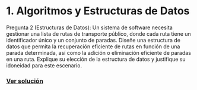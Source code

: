 # 1. Algoritmos y Estructuras de Datos
Pregunta 2 (Estructuras de Datos): 
Un sistema de software necesita gestionar una lista
de rutas de transporte público, donde cada ruta tiene
un identificador único y un conjunto de paradas.
Diseñe una estructura de datos que permita la
recuperación eficiente de rutas en función de una
parada determinada, así como la adición o
eliminación eficiente de paradas en una ruta.
Explique su elección de la estructura de datos y
justifique su idoneidad para este escenario.
### [Ver solución](./cmd)
